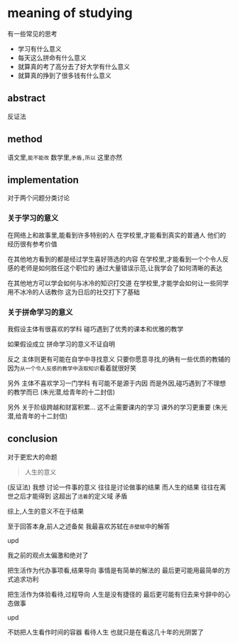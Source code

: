 # meaning of studying

有一些常见的思考
- 学习有什么意义
- 每天这么拼命有什么意义
- 就算真的考了高分去了好大学有什么意义
- 就算真的挣到了很多钱有什么意义

## abstract
反证法

## method
语文里,`能不能改`
数学里,`矛盾,所以`
这里亦然

## implementation
对于两个问题分类讨论

### 关于学习的意义

在网络上和故事里,能看到许多特别的人
在学校里,才能看到真实的普通人
他们的经历很有参考价值

在其他地方看到的都是经过学生喜好筛选的内容
在学校里,才能看到一个个令人反感的老师是如何胜任这个职位的
通过大量错误示范,让我学会了如何清晰的表达

在其他地方可以学会如何与冰冷的知识打交道
在学校里,才能学会如何让一些同学用不冰冷的人话教你
这为日后的社交打下了基础

### 关于拼命学习的意义
我假设主体有很喜欢的学科
碰巧遇到了优秀的课本和优雅的教学

如果假设成立
拼命学习的意义不证自明

反之
主体则更有可能在自学中寻找意义
只要你愿意寻找,的确有一些优质的教辅的
因为`从一个令人反感的教学中汲取知识`看着就很好笑

另外
主体不喜欢学习一门学科
有可能不是源于内因
而是外因,碰巧遇到了不理想的教学而已
(朱光潜,给青年的十二封信)

另外
关于阶级跨越和财富积累...
这不止需要课内的学习
课外的学习更重要
(朱光潜,给青年的十二封信)

## conclusion

对于更宏大的命题
> 人生的意义

(反证法)
我想
讨论一件事的意义
往往是讨论做事的结果
而人生的结果
往往在离世之后才能得到
这超出了`活着`的定义域
矛盾

综上,人生的意义不在于结果

至于回答本身,前人之述备矣
我最喜欢苏轼在`赤壁赋`中的解答

upd

我之前的观点太偏激和绝对了

把生活作为代办事项看,结果导向
事情是有简单的解法的
最后更可能用最简单的方式追求功利

把生活作为体验看待,过程导向
人生是没有捷径的
最后更可能有归去来兮辞中的心态做事

upd

不妨把人生看作时间的容器
看待人生
也就只是在看这几十年的光阴罢了


